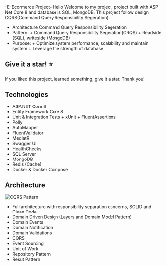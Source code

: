-E-Ecormerce Project-
 Hello Welcome to my project, project built with ASP Net Core 8 and database is SQL, MongoDB. This project follow design CQRS(Command Query Responsibility Segeration).
 - Architecture
   Command Query Responsibility Segeration
  - Pattern:
    	+ Command Query Responsibility Segeration(CRQS)
    	+ Readside (SQL), writeside (MongoDB)
  - Purpose:
    	+ Optimize system performance, scalability and maintain system
    	+ Leverage the strength of database
## Give it a star! ⭐

If you liked this project, learned something, give it a star. Thank you!

## **Technologies**

- ASP.NET Core 8
- Entity Framework Core 8
- Unit & Integration Tests + xUnit + FluentAssertions
- Polly
- AutoMapper
- FluentValidator
- MediatR
- Swagger UI
- HealthChecks
- SQL Server
- MongoDB
- Redis (Cache)
- Docker & Docker Compose

## **Architecture**

![CQRS Pattern](img/cqrs-pattern.png "CQRS Pattern")

- Full architecture with responsibility separation concerns, SOLID and Clean Code
- Domain Driven Design (Layers and Domain Model Pattern)
- Domain Events
- Domain Notification
- Domain Validations
- CQRS
- Event Sourcing
- Unit of Work
- Repository Pattern
- Resut Pattern
